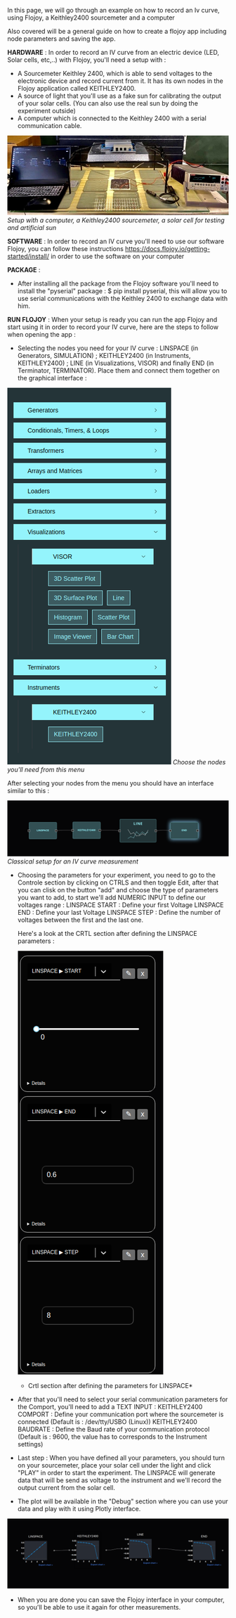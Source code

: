 
In this page, we will go through an example on how to record an Iv curve, using Flojoy, a Keithley2400 sourcemeter and a computer

Also covered will be a general guide on how to create a flojoy app including node parameters and saving the app. 


**HARDWARE** : In order to record an IV curve from an electric device (LED, Solar cells, etc,..) with Flojoy, you'll need a setup with :

- A Sourcemeter Keithley 2400, which is able to send voltages to the electronic device and record current from it. It has its own nodes in the Flojoy application called KEITHLEY2400.
- A source of light that you'll use as a fake sun for calibrating the output of your solar cells. (You can also use the real sun by doing the experiment outside)
- A computer which is connected to the Keithley 2400 with a serial communication cable. 


![image](./assets/KEITHLEY2400_setup.jpg)
*Setup with a computer, a Keithley2400 sourcemeter, a solar cell for testing and artificial sun*



**SOFTWARE** : In order to record an IV curve you'll need to use our software Flojoy, you can follow these instructions https://docs.flojoy.io/getting-started/install/ in order to use the software on your computer



**PACKAGE** : 

  - After installing all the package from the Flojoy software you'll need to install the "pyserial" package : $ pip install pyserial, this will allow you to use serial communications with the Keithley 2400 to exchange data with him. 

**RUN FLOJOY** : When your setup is ready you can run the app Flojoy and start using it in order to record your IV curve, here are the steps to follow when opening the app : 

- Selecting the nodes you need for your IV curve : LINSPACE (in Generators, SIMULATION) ; KEITHLEY2400 (in Instruments, KEITHLEY2400) ; LINE (in Visualizations, VISOR) and finally END (in Terminator, TERMINATOR). Place them and connect them together on the graphical interface :  

![image](./assets/KEITHLEY2400_nodes.png)
*Choose the nodes you'll need from this menu*

After selecting your nodes from the menu you should have an interface similar to this :

![image](./assets/KEITHLEY2400_nodes1.png)
*Classical setup for an IV curve measurement*


- Choosing the parameters for your experiment, you need to go to the Controle section by clicking on CTRLS and then toggle Edit, after that you can clisk on the button "add" and choose the type of parameters you want to add, to start we'll add NUMERIC INPUT to define our voltages range : 
  LINSPACE START : Define your first Voltage 
  LINSPACE END : Define your last Voltage 
  LINSPACE STEP : Define the number of voltages between the first and the last one. 
  
  Here's a look at the CRTL section after defining the LINSPACE parameters : 
  
  ![image](./assets/KEITHLEY2400_parameters.png)
  * Crtl section after defining the parameters for LINSPACE* 
  
- After that you'll need to select your serial communication parameters for the Comport, you'll need to add a TEXT INPUT : 
  KEITHLEY2400 COMPORT : Define your communication port where the sourcemeter is connected (Default is : /dev/tty/USBO (Linux))
  KEITHLEY2400 BAUDRATE : Define the Baud rate of your communication protocol (Default is : 9600, the value has to corresponds to the Instrument settings)
    
- Last step : When you have defined all your parameters, you should turn on your sourcemeter, place your solar cell under the light and click "PLAY" in order to start the experiment. The LINSPACE will generate data that will be send as voltage to the instrument and we'll record the output current from the solar cell. 

- The plot will be available in the "Debug" section where you can use your data and play with it using Plotly interface. 

![image](./assets/KEITHLEY2400_ivcurve.png)
  
- When you are done you can save the Flojoy interface in your computer, so you'll be able to use it again for other measurements. 
